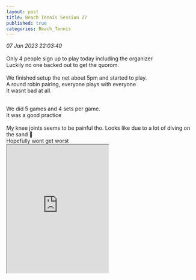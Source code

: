 ```yaml
---
layout: post
title: Beach Tennis Session 27
published: true
categories: Beach_Tennis
---
```

_07 Jan 2023 22:03:40_
<br>
<br>
Only 4 people sign up to play today including the organizer
<br>
Luckily no one backed out to get the quorom.
<br>
<br>
We finished setup the net about 5pm and started to play.
<br>
A round robin pairing, everyone plays with everyone
<br>
It wasnt bad at all. 
<br>
<!--more-->
<br>
We did 5 games and 4 sets per game.
<br>
It was a good practice
<br>
<br>
My knee joints seems to be painful tho. Looks like due to a lot of diving on the sand 😬
<br>
Hopefully wont get worst
<br>
<iframe src="https://drive.google.com/file/d/1Krt4PZvDLYIwx7fdH81Al3Uopk-TioB6/preview" width="270" height="340" allow="autoplay"></iframe>
